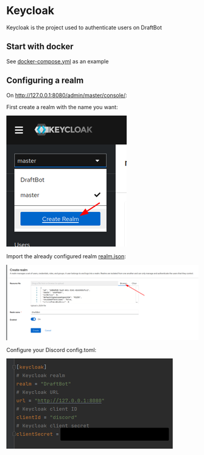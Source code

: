 # Keycloak

Keycloak is the project used to authenticate users on DraftBot

## Start with docker

See [docker-compose.yml](./docker-compose.yml) as an example

## Configuring a realm

On http://127.0.0.1:8080/admin/master/console/:

First create a realm with the name you want:

![create-realm.png](images/create-realm.png)

Import the already configured realm [realm.json](realm.json):

![import-realm.png](images/import-realm.png)

Configure your Discord config.toml:

![discord-config.png](images/discord-config.png)
